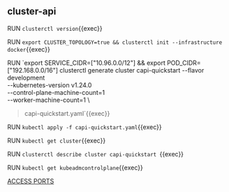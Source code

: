 ## cluster-api


RUN `clusterctl version`{{exec}}

RUN `export CLUSTER_TOPOLOGY=true && clusterctl init --infrastructure docker`{{exec}}   

RUN `export SERVICE_CIDR=["10.96.0.0/12"] && export POD_CIDR=["192.168.0.0/16"]
clusterctl generate cluster capi-quickstart --flavor development \
  --kubernetes-version v1.24.0 \
  --control-plane-machine-count=1 \
  --worker-machine-count=1 \
  > capi-quickstart.yaml`{{exec}}

RUN `kubectl apply -f capi-quickstart.yaml`{{exec}}

RUN `kubectl get cluster`{{exec}}   

RUN `clusterctl describe cluster capi-quickstart `{{exec}}   

RUN `kubectl get kubeadmcontrolplane`{{exec}}    



[ACCESS PORTS]({{TRAFFIC_SELECTOR}})
